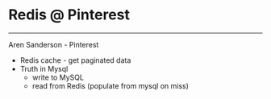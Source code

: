 # Redis @ Pinterest

---

Aren Sanderson - Pinterest

+	Redis cache - get paginated data
+	Truth in Mysql
	+	write to MySQL
	+	read from Redis (populate from mysql on miss)
